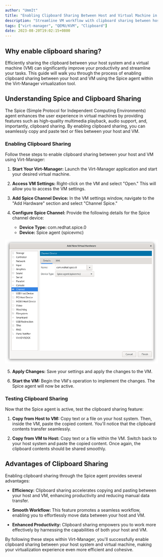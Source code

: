 ```yaml
---
author: "UmmIt"
title: "Enabling Clipboard Sharing Between Host and Virtual Machine in Virt-Manager"
description: "Streamline VM workflow with clipboard sharing between host and guest using Virt-Manager's Spice agent. Boost productivity and efficiency. Learn how in this guide."
tags: ["virt-manager", "QEMU/KVM", "Clipboard"]
date: 2023-08-20T19:02:15+0800
---
```


## Why enable clipboard sharing?

Efficiently sharing the clipboard between your host system and a virtual machine (VM) can significantly improve your productivity and streamline your tasks. This guide will walk you through the process of enabling clipboard sharing between your host and VM using the Spice agent within the Virt-Manager virtualization tool.

## Understanding Spice and Clipboard Sharing

The Spice (Simple Protocol for Independent Computing Environments) agent enhances the user experience in virtual machines by providing features such as high-quality multimedia playback, audio support, and, importantly, clipboard sharing. By enabling clipboard sharing, you can seamlessly copy and paste text or files between your host and VM.

### Enabling Clipboard Sharing

Follow these steps to enable clipboard sharing between your host and VM using Virt-Manager:

1. **Start Your Virt-Manager:** Launch the Virt-Manager application and start your desired virtual machine.

2. **Access VM Settings:** Right-click on the VM and select "Open." This will allow you to access the VM settings.

3. **Add Spice Channel Device:** In the VM settings window, navigate to the "Add Hardware" section and select "Channel Spice."

4. **Configure Spice Channel:** Provide the following details for the Spice channel device:

   - **Device Type:** com.redhat.spice.0
   - **Device:** Spice agent (spicevmc)

![copy](./add.png)

5. **Apply Changes:** Save your settings and apply the changes to the VM.

6. **Start the VM:** Begin the VM's operation to implement the changes. The Spice agent will now be active.

### Testing Clipboard Sharing

Now that the Spice agent is active, test the clipboard sharing feature:

1. **Copy from Host to VM:** Copy text or a file on your host system. Then, inside the VM, paste the copied content. You'll notice that the clipboard contents transfer seamlessly.

2. **Copy from VM to Host:** Copy text or a file within the VM. Switch back to your host system and paste the copied content. Once again, the clipboard contents should be shared smoothly.

## Advantages of Clipboard Sharing

Enabling clipboard sharing through the Spice agent provides several advantages:

- **Efficiency:** Clipboard sharing accelerates copying and pasting between your host and VM, enhancing productivity and reducing manual data transfer.

- **Smooth Workflow:** This feature promotes a seamless workflow, enabling you to effortlessly move data between your host and VM.

- **Enhanced Productivity:** Clipboard sharing empowers you to work more effectively by harnessing the capabilities of both your host and VM.

By following these steps within Virt-Manager, you'll successfully enable clipboard sharing between your host system and virtual machine, making your virtualization experience even more efficient and cohesive.
